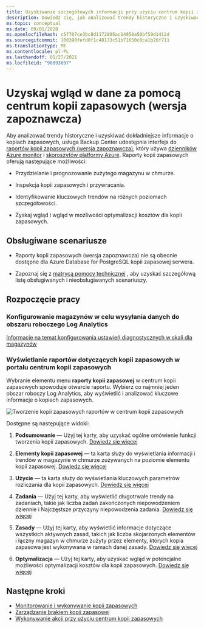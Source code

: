 ```yaml
---
title: Uzyskiwanie szczegółowych informacji przy użyciu centrum kopii zapasowych
description: Dowiedz się, jak analizować trendy historyczne i uzyskiwać dokładniejsze informacje o kopiach zapasowych przy użyciu centrum kopii zapasowych.
ms.topic: conceptual
ms.date: 09/01/2020
ms.openlocfilehash: c5f707ce3bc8d1172805ac14958a50bf59d1412d
ms.sourcegitcommit: 100390fefd8f1c48173c51b71650c8ca1b26f711
ms.translationtype: MT
ms.contentlocale: pl-PL
ms.lasthandoff: 01/27/2021
ms.locfileid: "98893697"
---
```

# <a name="obtain-insights-using-backup-center-preview"></a>Uzyskaj wgląd w dane za pomocą centrum kopii zapasowych (wersja zapoznawcza)

Aby analizować trendy historyczne i uzyskiwać dokładniejsze informacje o kopiach zapasowych, usługa Backup Center udostępnia interfejs do [raportów kopii zapasowych (wersja zapoznawcza)](configure-reports.md), który używa [dzienników Azure monitor](../azure-monitor/platform/data-platform-logs.md) i [skoroszytów platformy Azure](../azure-monitor/platform/workbooks-overview.md). Raporty kopii zapasowych oferują następujące możliwości:

- Przydzielanie i prognozowanie zużytego magazynu w chmurze.

- Inspekcja kopii zapasowych i przywracania.

- Identyfikowanie kluczowych trendów na różnych poziomach szczegółowości.

- Zyskaj wgląd i wgląd w możliwości optymalizacji kosztów dla kopii zapasowych.

## <a name="supported-scenarios"></a>Obsługiwane scenariusze

- Raporty kopii zapasowych (wersja zapoznawcza) nie są obecnie dostępne dla Azure Database for PostgreSQL kopii zapasowej serwera.

- Zapoznaj się z [matrycą pomocy technicznej](backup-center-support-matrix.md) , aby uzyskać szczegółową listę obsługiwanych i nieobsługiwanych scenariuszy.

## <a name="get-started"></a>Rozpoczęcie pracy

### <a name="configure-your-vaults-to-send-data-to-a-log-analytics-workspace"></a>Konfigurowanie magazynów w celu wysyłania danych do obszaru roboczego Log Analytics

[Informacje na temat konfigurowania ustawień diagnostycznych w skali dla magazynów](./configure-reports.md#get-started)

### <a name="view-backup-reports-in-the-backup-center-portal"></a>Wyświetlanie raportów dotyczących kopii zapasowych w portalu centrum kopii zapasowych

Wybranie elementu menu **raporty kopii zapasowej** w centrum kopii zapasowych spowoduje otwarcie raportu. Wybierz co najmniej jeden obszar roboczy Log Analytics, aby wyświetlić i analizować kluczowe informacje o kopiach zapasowych.

![Tworzenie kopii zapasowych raportów w centrum kopii zapasowych](./media/backup-center-obtain-insights/backup-center-backup-reports.png)

Dostępne są następujące widoki:

1. **Podsumowanie** — Użyj tej karty, aby uzyskać ogólne omówienie funkcji tworzenia kopii zapasowych. [Dowiedz się więcej](./configure-reports.md#summary)

1. **Elementy kopii zapasowej** — ta karta służy do wyświetlania informacji i trendów w magazynie w chmurze zużywanych na poziomie elementu kopii zapasowej. [Dowiedz się więcej](./configure-reports.md#backup-items)

1. **Użycie** — ta karta służy do wyświetlania kluczowych parametrów rozliczania dla kopii zapasowych. [Dowiedz się więcej](./configure-reports.md#usage)

1. **Zadania** — Użyj tej karty, aby wyświetlić długotrwałe trendy na zadaniach, takie jak liczba zadań zakończonych niepowodzeniem dziennie i Najczęstsze przyczyny niepowodzenia zadania. [Dowiedz się więcej](./configure-reports.md#jobs)

1. **Zasady** — Użyj tej karty, aby wyświetlić informacje dotyczące wszystkich aktywnych zasad, takich jak liczba skojarzonych elementów i łączny magazyn w chmurze zużyty przez elementy, których kopia zapasowa jest wykonywana w ramach danej zasady. [Dowiedz się więcej](./configure-reports.md#policies)

1. **Optymalizacja** — Użyj tej karty, aby uzyskać wgląd w potencjalne możliwości optymalizacji kosztów dla kopii zapasowych. [Dowiedz się więcej](./configure-reports.md#optimize)

## <a name="next-steps"></a>Następne kroki

- [Monitorowanie i wykonywanie kopii zapasowych](backup-center-monitor-operate.md)
- [Zarządzanie brakiem kopii zapasowej](backup-center-govern-environment.md)
- [Wykonywanie akcji przy użyciu centrum kopii zapasowych](backup-center-actions.md)